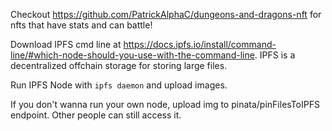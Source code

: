 Checkout https://github.com/PatrickAlphaC/dungeons-and-dragons-nft for nfts that have stats and can battle!

Download IPFS cmd line at https://docs.ipfs.io/install/command-line/#which-node-should-you-use-with-the-command-line.
IPFS is a decentralized offchain storage for storing large files.

Run IPFS Node with `ipfs daemon` and upload images. 

If you don't wanna run your own node, upload img to pinata/pinFilesToIPFS endpoint. Other people can still access it.